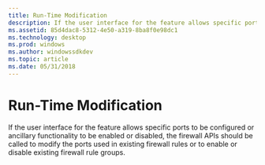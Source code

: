 ```yaml
---
title: Run-Time Modification
description: If the user interface for the feature allows specific ports to be configured or ancillary functionality to be enabled or disabled, the firewall APIs should be called to modify the ports used in existing firewall rules or to enable or disable existing firewall rule groups.
ms.assetid: 85d4dac8-5312-4e50-a319-8ba8f0e98dc1
ms.technology: desktop
ms.prod: windows
ms.author: windowssdkdev
ms.topic: article
ms.date: 05/31/2018
---
```


# Run-Time Modification

If the user interface for the feature allows specific ports to be configured or ancillary functionality to be enabled or disabled, the firewall APIs should be called to modify the ports used in existing firewall rules or to enable or disable existing firewall rule groups.

 

 




